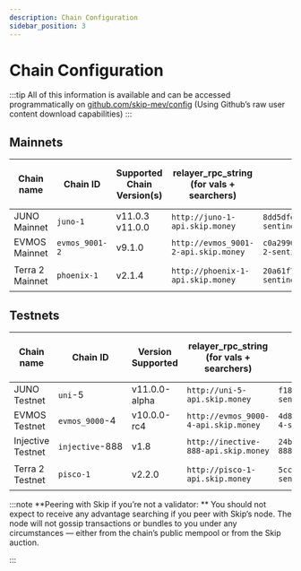 ```yaml
---
description: Chain Configuration
sidebar_position: 3
---
```


# Chain Configuration

:::tip
All of this information is available and can be accessed programmatically on [github.com/skip-mev/config](http://github.com/skip-mev/config) (Using Github’s raw user content download capabilities)
:::

## Mainnets

| Chain name      | Chain ID       | Supported Chain Version(s) | relayer_rpc_string (for vals + searchers) | relayer_peer_string (for vals)                                                    | MEV-tendermint Version (for vals) | AuctionHouse Address (for searchers)           |
| --------------- | -------------- | -------------------------- | ----------------------------------------- | --------------------------------------------------------------------------------- | --------------------------------- | ---------------------------------------------- |
| JUNO Mainnet    | `juno-1`       | v11.0.3 v11.0.0            | `http://juno-1-api.skip.money`            | `8dd5dfefe8959f7186e6c80bdb87dbd919534677@juno-1-sentinel.skip.money:26656`       | `v0.34.21-mev.12`                 | `juno10g0l3hd9sau3vnjrayjhergcpxemucxcspgnn4`  |
| EVMOS Mainnet   | `evmos_9001-2` | v9.1.0                     | `http://evmos_9001-2-api.skip.money`      | `c0a2990e2a5dad7f4ace044d2f936de6891c6f0a@evmos_9001-2-sentinel.skip.money:26656` | `v0.34.22-mev.12`                 | `evmos17yqtnk08ly94lgz3fzagfu2twsws33z7cpkxa2` |
| Terra 2 Mainnet | `phoenix-1`    | v2.1.4                     | `http://phoenix-1-api.skip.money`         | `20a61f70d93af978a3bc1d6be634a57918934f79@phoenix-1-sentinel.skip.money:26656`    | `v0.34.21-terra.1-mev.13`         | `terra1d5fzv2y8fpdax4u2nnzrn5uf9ghyu5sxr865uy` |

## Testnets

| Chain name        | Chain ID        | Version Supported | relayer_rpc_string (for vals + searchers) | relayer_peer_string (for vals)                                                     | MEV-tendermint Version (for vals) | AuctionHouse Address (for searchers)           |
| ----------------- | --------------- | ----------------- | ----------------------------------------- | ---------------------------------------------------------------------------------- | --------------------------------- | ---------------------------------------------- |
| JUNO Testnet      | `uni`-5         | v11.0.0-alpha     | `http://uni-5-api.skip.money`             | `f18d6e226545b348aa37c86cc735d0620838fcd8@uni-5-sentinel.skip.money:26656`         | `v0.34.21-mev.13`                 | `juno10g0l3hd9sau3vnjrayjhergcpxemucxcspgnn4`  |
| EVMOS Testnet     | `evmos_9000`-4  | v10.0.0-rc4       | `http://evmos_9000-4-api.skip.money`      | `4d8990908ae5cbe7783192c0364db4a90af56dbc@evmos_9000-4-sentinel.skip.money:26656`  | `v0.34.24-mev.13`                 | `evmos17yqtnk08ly94lgz3fzagfu2twsws33z7cpkxa2` |
| Injective Testnet | `injective`-888 | v1.8              | `http://inective-888-api.skip.money`      | `24b0ca5c32b1c90fe7e373075de1d94ddf94c0b3@injective-888-sentinel.skip.money:26656` | `v0.34.23-mev.12`                 | `inj1mwj9kxxxuflr233pulfk037lr55jv680wy5sm4`   |
| Terra 2 Testnet   | `pisco-1`       | v2.2.0            | `http://pisco-1-api.skip.money`           | `5cc5e6506818a113387d92e0b60a7206845b4d7e@pisco-1-sentinel.skip.money:26656`       | `v0.34.21-terra.1-mev.13`         | `terra1d5fzv2y8fpdax4u2nnzrn5uf9ghyu5sxr865uy` |

:::note
**Peering with Skip if you’re not a validator: **
You should not expect to receive any advantage searching if you peer with Skip’s node. The node will not gossip transactions or bundles to you under any circumstances — either from the chain’s public mempool or from the Skip auction.

:::
